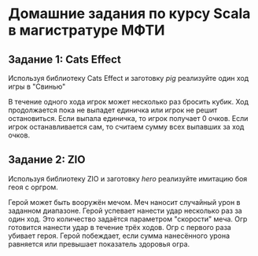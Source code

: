 # Домашние задания по курсу Scala в магистратуре МФТИ

## Задание 1: Cats Effect

Используя библиотеку Cats Effect и заготовку *pig* реализуйте один ход игры в "Свинью"

В течение одного хода игрок может несколько раз бросить кубик. Ход продолжается пока не выпадет единичка или игрок не решит остановиться.
Если выпала единичка, то игрок получает 0 очков.
Если игрок останавливается сам, то считаем сумму всех выпавших за ход очков.


## Задание 2: ZIO

Используя библиотеку ZIO и заготовку *hero* реализуйте имитацию боя геоя с оргром.

Герой может быть вооружён мечом. Меч наносит случайный урон в заданном диапазоне. 
Герой успевает нанести удар несколько раз за один ход. Это количество задаётся параметром "скорости" меча.
Огр готовится нанести удар в течение трёх ходов. Огр с первого раза убивает героя. 
Герой побеждает, если сумма нанесённого урона равняется или превышает показатель здоровья огра.

